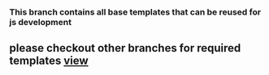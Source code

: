 ### This branch contains all base templates that can be reused for js development

## please checkout other branches for required templates [view](https://github.com/hamsa-vd/templates/branches)
